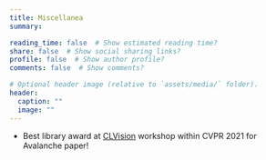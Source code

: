 ```yaml
---
title: Miscellanea
summary:

reading_time: false  # Show estimated reading time?
share: false  # Show social sharing links?
profile: false  # Show author profile?
comments: false  # Show comments?

# Optional header image (relative to `assets/media/` folder).
header:
  caption: ""
  image: ""
---
```

* Best library award at [CLVision](https://sites.google.com/view/clvision2021/overview) workshop within CVPR 2021 for Avalanche paper!